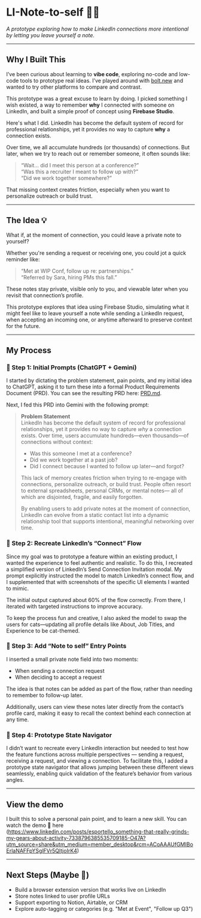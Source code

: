 # LI-Note-to-self 🧠📩  
*A prototype exploring how to make LinkedIn connections more intentional by letting you leave yourself a note.*

---

## Why I Built This  

I’ve been curious about learning to **vibe code**, exploring no-code and low-code tools to prototype real ideas. I’ve played around with [bolt.new](https://bolt.new) and wanted to try other platforms to compare and contrast.

This prototype was a great excuse to learn by doing. I picked something I wish existed, a way to remember **why** I connected with someone on LinkedIn, and built a simple proof of concept using **Firebase Studio**.

Here's what I did.
LinkedIn has become the default system of record for professional relationships, yet it provides no way to capture **why** a connection exists.

Over time, we all accumulate hundreds (or thousands) of connections. But later, when we try to reach out or remember someone, it often sounds like:

> “Wait… did I meet this person at a conference?”  
> “Was this a recruiter I meant to follow up with?”  
> “Did we work together somewhere?”  

That missing context creates friction, especially when you want to personalize outreach or build trust.

---

## The Idea 💡  

What if, at the moment of connection, you could leave a private note to yourself?

Whether you're sending a request or receiving one, you could jot a quick reminder like:

> “Met at WIP Conf, follow up re: partnerships.”  
> “Referred by Sara, hiring PMs this fall.”

These notes stay private, visible only to you, and viewable later when you revisit that connection’s profile.

This prototype explores that idea using Firebase Studio, simulating what it might feel like to leave yourself a note while sending a LinkedIn request, when accepting an incoming one, or anytime afterward to preserve context for the future.

---
## My Process  

### 🔹 Step 1: Initial Prompts (ChatGPT + Gemini)  

I started by dictating the problem statement, pain points, and my initial idea to ChatGPT, asking it to turn these into a formal Product Requirements Document (PRD). You can see the resulting PRD here: [PRD.md](https://github.com/estherspo/LI-Note-to-self/blob/master/PRD.md).

Next, I fed this PRD into Gemini with the following prompt:

> **Problem Statement**  
> LinkedIn has become the default system of record for professional relationships, yet it provides no way to capture *why* a connection exists. Over time, users accumulate hundreds—even thousands—of connections without context:  
>   
> - Was this someone I met at a conference?  
> - Did we work together at a past job?  
> - Did I connect because I wanted to follow up later—and forgot?  
>   
> This lack of memory creates friction when trying to re-engage with connections, personalize outreach, or build trust. People often resort to external spreadsheets, personal CRMs, or mental notes— all of which are disjointed, fragile, and easily forgotten.  
>   
> By enabling users to add private notes at the moment of connection, LinkedIn can evolve from a static contact list into a dynamic relationship tool that supports intentional, meaningful networking over time.

### 🔹 Step 2: Recreate LinkedIn’s “Connect” Flow  
Since my goal was to prototype a feature within an existing product, I wanted the experience to feel authentic and realistic. To do this, I recreated a simplified version of LinkedIn’s Send Connection Invitation modal. My prompt explicitly instructed the model to match LinkedIn’s connect flow, and I supplemented that with screenshots of the specific UI elements I wanted to mimic.

The initial output captured about 60% of the flow correctly. From there, I iterated with targeted instructions to improve accuracy. 

To keep the process fun and creative, I also asked the model to swap the users for cats—updating all profile details like About, Job Titles, and Experience to be cat-themed.

### 🔹 Step 3: Add “Note to self” Entry Points  
I inserted a small private note field into two moments:  
- When sending a connection request  
- When deciding to accept a request  

The idea is that notes can be added as part of the flow, rather than needing to remember to follow-up later.

Additionally, users can view these notes later directly from the contact’s profile card, making it easy to recall the context behind each connection at any time.

### 🔹 Step 4: Prototype State Navigator
I didn’t want to recreate every LinkedIn interaction but needed to test how the feature functions across multiple perspectives — sending a request, receiving a request, and viewing a connection. To facilitate this, I added a prototype state navigator that allows jumping between these different views seamlessly, enabling quick validation of the feature’s behavior from various angles.

---

## View the demo 

I built this to solve a personal pain point, and to learn a new skill. You can watch the demo 📎 here (https://www.linkedin.com/posts/esportello_something-that-really-grinds-my-gears-about-activity-7338796385535709185-O47A?utm_source=share&utm_medium=member_desktop&rcm=ACoAAAUfGMIBoErlaNAFFpYSglFVr5QltjoIrK4)

---

## Next Steps (Maybe 🤔)  
- Build a browser extension version that works live on LinkedIn  
- Store notes linked to user profile URLs  
- Support exporting to Notion, Airtable, or CRM  
- Explore auto-tagging or categories (e.g. "Met at Event", "Follow up Q3")  
